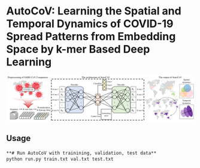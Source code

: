 # AutoCoV: Learning the Spatial and Temporal Dynamics of COVID-19 Spread Patterns from Embedding Space by k-mer Based Deep Learning

<p align="center"><img src="overview.png" /></p>

<h2 align="left">Usage</h2>

    **# Run AutoCoV with trainining, validation, test data**
    python run.py train.txt val.txt test.txt

